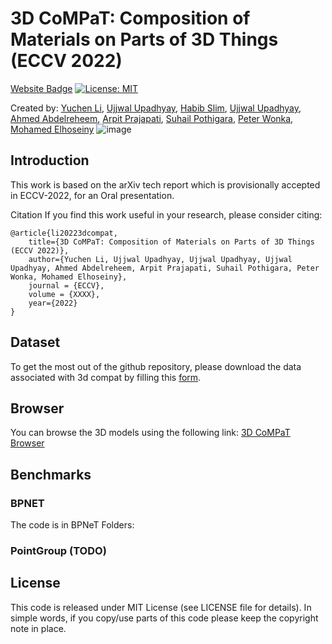 # 3D CoMPaT: Composition of Materials on Parts of 3D Things (ECCV 2022)
[Website Badge](https://3dcompat-dataset.org/)
[![License: MIT](https://img.shields.io/badge/License-MIT-green.svg)](https://opensource.org/licenses/MIT)
<!--[![arXiv](https://img.shields.io/badge/arXiv-1234.56789-b31b1b.svg?style=plastic)]-->
Created by: [Yuchen Li](http://liyc.tech/), [Ujjwal Upadhyay](https://ujjwal9.com/), [Habib Slim](https://habibslim.github.io/), [Ujjwal Upadhyay](https://habibslim.github.io/), [Ahmed Abdelreheem](https://samir55.github.io/), [Arpit Prajapati](https://www.polynine.com/), [Suhail Pothigara](https://www.polynine.com/), [Peter Wonka](https://peterwonka.net/), [Mohamed Elhoseiny](http://www.mohamed-elhoseiny.com/)
![image](https://user-images.githubusercontent.com/38585175/182629905-812f1c6f-8906-4485-9710-760cff150df1.png)
## Introduction

This work is based on the arXiv tech report which is provisionally accepted in ECCV-2022, for an Oral presentation.

Citation
If you find this work useful in your research, please consider citing:

```
@article{li20223dcompat,
    title={3D CoMPaT: Composition of Materials on Parts of 3D Things (ECCV 2022)},
    author={Yuchen Li, Ujjwal Upadhyay, Ujjwal Upadhyay, Ujjwal Upadhyay, Ahmed Abdelreheem, Arpit Prajapati, Suhail Pothigara, Peter Wonka, Mohamed Elhoseiny},
    journal = {ECCV},
    volume = {XXXX},
    year={2022}
}
```
## Dataset
To get the most out of the github repository, please download the data associated with 3d compat by filling this [form](https://docs.google.com/forms/d/e/1FAIpQLSeOxWVkVNdXz-nCfFIWOeOARc_Atk9fi5PSIKw1Ib1cr3ENpA/viewform?fbzx=-7103523806700241333).

## Browser
You can browse the 3D models using the following link: [3D CoMPaT Browser](http://54.235.12.220:50/index.html)

## Benchmarks
### BPNET
The code is in BPNeT Folders:



### PointGroup (TODO)

## License
This code is released under MIT License (see LICENSE file for details). In simple words, if you copy/use parts of this code please keep the copyright note in place.
